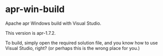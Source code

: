 # apr-win-build

Apache apr Windows build with Visual Studio.

This version is apr-1.7.2.

To build, simply open the required solution file, and
you know how to use Visual Studio, right?
(or perhaps this is the wrong place for you.)
